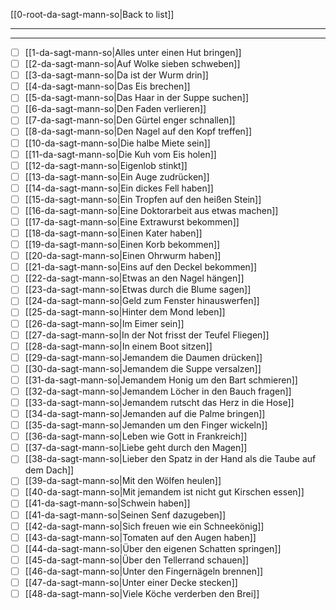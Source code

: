 [[0-root-da-sagt-mann-so|Back to list]]

---
---

- [ ] [[1-da-sagt-mann-so|Alles unter einen Hut bringen]] 
- [ ] [[2-da-sagt-mann-so|Auf Wolke sieben schweben]] 
- [ ] [[3-da-sagt-mann-so|Da ist der Wurm drin]] 
- [ ] [[4-da-sagt-mann-so|Das Eis brechen]] 
- [ ] [[5-da-sagt-mann-so|Das Haar in der Suppe suchen]] 
- [ ] [[6-da-sagt-mann-so|Den Faden verlieren]] 
- [ ] [[7-da-sagt-mann-so|Den Gürtel enger schnallen]] 
- [ ] [[8-da-sagt-mann-so|Den Nagel auf den Kopf treffen]]  
- [ ] [[10-da-sagt-mann-so|Die halbe Miete sein]] 
- [ ] [[11-da-sagt-mann-so|Die Kuh vom Eis holen]] 
- [ ] [[12-da-sagt-mann-so|Eigenlob stinkt]] 
- [ ] [[13-da-sagt-mann-so|Ein Auge zudrücken]] 
- [ ] [[14-da-sagt-mann-so|Ein dickes Fell haben]]  
- [ ] [[15-da-sagt-mann-so|Ein Tropfen auf den heißen Stein]] 
- [ ] [[16-da-sagt-mann-so|Eine Doktorarbeit aus etwas machen]]
- [ ] [[17-da-sagt-mann-so|Eine Extrawurst bekommen]] 
- [ ] [[18-da-sagt-mann-so|Einen Kater haben]]
- [ ] [[19-da-sagt-mann-so|Einen Korb bekommen]]
- [ ] [[20-da-sagt-mann-so|Einen Ohrwurm haben]]
- [ ] [[21-da-sagt-mann-so|Eins auf den Deckel bekommen]]
- [ ] [[22-da-sagt-mann-so|Etwas an den Nagel hängen]] 
- [ ] [[23-da-sagt-mann-so|Etwas durch die Blume sagen]]
- [ ] [[24-da-sagt-mann-so|Geld zum Fenster hinauswerfen]]
- [ ] [[25-da-sagt-mann-so|Hinter dem Mond leben]]
- [ ] [[26-da-sagt-mann-so|Im Eimer sein]] 
- [ ] [[27-da-sagt-mann-so|In der Not frisst der Teufel Fliegen]]
- [ ] [[28-da-sagt-mann-so|In einem Boot sitzen]] 
- [ ] [[29-da-sagt-mann-so|Jemandem die Daumen drücken]]
- [ ] [[30-da-sagt-mann-so|Jemandem die Suppe versalzen]]
- [ ] [[31-da-sagt-mann-so|Jemandem Honig um den Bart schmieren]]
- [ ] [[32-da-sagt-mann-so|Jemandem Löcher in den Bauch fragen]]
- [ ] [[33-da-sagt-mann-so|Jemandem rutscht das Herz in die Hose]] 
- [ ] [[34-da-sagt-mann-so|Jemanden auf die Palme bringen]]
- [ ] [[35-da-sagt-mann-so|Jemanden um den Finger wickeln]] 
- [ ] [[36-da-sagt-mann-so|Leben wie Gott in Frankreich]]
- [ ] [[37-da-sagt-mann-so|Liebe geht durch den Magen]] 
- [ ] [[38-da-sagt-mann-so|Lieber den Spatz in der Hand als die Taube auf dem Dach]] 
- [ ] [[39-da-sagt-mann-so|Mit den Wölfen heulen]] 
- [ ] [[40-da-sagt-mann-so|Mit jemandem ist nicht gut Kirschen essen]]
- [ ] [[41-da-sagt-mann-so|Schwein haben]]
- [ ] [[41-da-sagt-mann-so|Seinen Senf dazugeben]]
- [ ] [[42-da-sagt-mann-so|Sich freuen wie ein Schneekönig]] 
- [ ] [[43-da-sagt-mann-so|Tomaten auf den Augen haben]]
- [ ] [[44-da-sagt-mann-so|Über den eigenen Schatten springen]]
- [ ] [[45-da-sagt-mann-so|Über den Tellerrand schauen]] 
- [ ] [[46-da-sagt-mann-so|Unter den Fingernägeln brennen]]
- [ ] [[47-da-sagt-mann-so|Unter einer Decke stecken]] 
- [ ] [[48-da-sagt-mann-so|Viele Köche verderben den Brei]]
